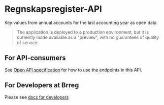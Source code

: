 # Regnskapsregister-API

Key values from annual accounts for the last accounting year as open data.

> The application is deployed to a production environment, but it is currently made available as a "preview", with no guarantees of quality of service.
> 
## For API-consumers

See [Open API specification](https://data.brreg.no/regnskapsregisteret/regnskap/swagger-ui/index.html) for how to use the endpoints in this API.


## For Developers at Brreg

Please see [docs for developers](docs/for-devs.md)
